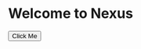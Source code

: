 <!DOCTYPE html>
<html lang="en">
<head>
  <meta charset="UTF-8">
  <meta name="viewport" content="width=device-width, initial-scale=1.0">
  <title>My Website</title>
</head>
<body>
  <h1>Welcome to Nexus</h1>
  <button onclick="alert('Hello, World!')">Click Me</button>
</body>
</html>

